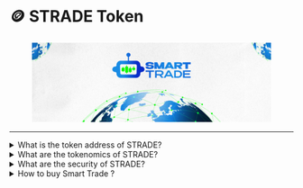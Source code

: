 # 🪙 STRADE Token



<figure><img src="../.gitbook/assets/covergitbook.png" alt=""><figcaption></figcaption></figure>

***

<details>

<summary>What is the token address of STRADE?</summary>

The STRADE token is deployed on the Binance Smart Chain network at:&#x20;

</details>

<details>

<summary>What are the tokenomics of STRADE?</summary>

28,26% - Presale \
10,73% - Liquidity\
15,00% - Development NFT\`s STRADE\
15,00% - Platform Staking and Swap \
14,00% - Platform Copy Trade\
12,00% - Ecosystem Development \
08,00% - Cex Listing 1 \
04,00% - Marketing \
02,00% - Team and Partnerships\
&#x20;

</details>

<details>

<summary>What are the security of STRADE?</summary>

In the realm of financial innovation, ensuring the security of your investment is paramount. That's why we've integrated three essential pillars to fortify your confidence in Smart Trader: KYC (Know Your Customer), Audit, and SAFU (Secure Asset Fund for Users) seals.

#### KYC - Pinksale&#x20;

KYC is not just a regulatory requirement; it's a shield against potential risks. By verifying the identities of our users, we create a trustworthy environment that safeguards against fraudulent activities. This process not only protects you but also contributes to a community built on transparency and integrity.

#### Audit - CyberScope

Transparency is the cornerstone of Smart Trader. Regular external audits by reputable firms validate the reliability of our platform's functionality, security measures, and smart contracts. These audits provide an unbiased assessment, assuring you that our operations align with the highest standards and best practices.

#### SAFU    - Coinsult&#x20;

The SAFU seal represents our commitment to protecting your assets. We've established a dedicated fund to cover unforeseen events, offering an additional layer of security for your investments. This proactive measure assures you that even in extreme scenarios, your assets remain safeguarded.

</details>

<details>

<summary>How to buy Smart Trade ?</summary>

[-> Click Here <-](https://www.pinksale.finance/?chain=BSC)

</details>
